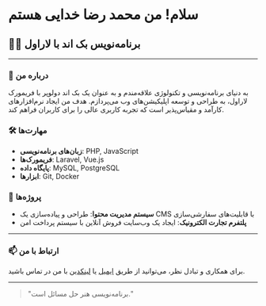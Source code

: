 # سلام! من محمد رضا خدایی هستم

## 👨‍💻 برنامه‌نویس بک اند با لاراول

---

### 🚀 درباره من

به دنیای برنامه‌نویسی و تکنولوژی علاقه‌مندم و به عنوان یک بک اند دولوپر با فریمورک لاراول، به طراحی و توسعه اپلیکیشن‌های وب می‌پردازم. هدف من ایجاد نرم‌افزارهای کارآمد و مقیاس‌پذیر است که تجربه کاربری عالی را برای کاربران فراهم کند.

### 🛠️ مهارت‌ها

- **زبان‌های برنامه‌نویسی**: PHP, JavaScript
- **فریمورک‌ها**: Laravel, Vue.js
- **پایگاه داده**: MySQL, PostgreSQL
- **ابزارها**: Git, Docker

### 🌟 پروژه‌ها

- **سیستم مدیریت محتوا**: طراحی و پیاده‌سازی یک CMS با قابلیت‌های سفارشی‌سازی
- **پلتفرم تجارت الکترونیک**: ایجاد یک وب‌سایت فروش آنلاین با سیستم پرداخت امن

---

### 📫 ارتباط با من

برای همکاری و تبادل نظر، می‌توانید از طریق [ایمیل](mailto:example@example.com) یا [لینکدین](https://www.linkedin.com/in/yourprofile) با من در تماس باشید.

---

> "برنامه‌نویسی هنر حل مسائل است." 
